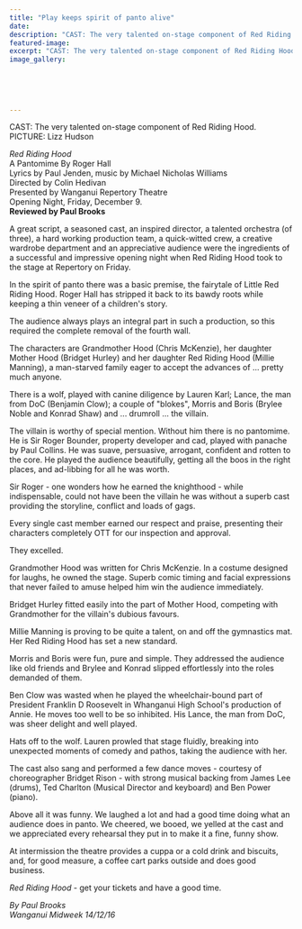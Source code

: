 ```yaml
---
title: "Play keeps spirit of panto alive"
date: 
description: "CAST: The very talented on-stage component of Red Riding Hood, Wanganui Midweek article..."
featured-image: 
excerpt: "CAST: The very talented on-stage component of Red Riding Hood."
image_gallery:
	
	
	
	
	
---
```


<p><span>CAST: The very talented on-stage component of Red Riding Hood. <br />PICTURE: Lizz Hudson</span></p>
<p><em>Red Riding Hood</em><br />A Pantomime By Roger Hall<br />Lyrics by Paul Jenden, music by Michael Nicholas Williams<br />Directed by Colin Hedivan<br />Presented by Wanganui Repertory Theatre<br />Opening Night, Friday, December 9.<br /><strong>Reviewed by Paul Brooks</strong></p>
<p>A great script, a seasoned cast, an inspired director, a talented orchestra (of three), a hard working production team, a quick-witted crew, a creative wardrobe department and an appreciative audience were the ingredients of a successful and impressive opening night when Red Riding Hood took to the stage at Repertory on Friday.</p>
<p>In the spirit of panto there was a basic premise, the fairytale of Little Red Riding Hood. Roger Hall has stripped it back to its bawdy roots while keeping a thin veneer of a children's story.</p>
<p>The audience always plays an integral part in such a production, so this required the complete removal of the fourth wall.</p>
<p>The characters are Grandmother Hood (Chris McKenzie), her daughter Mother Hood (Bridget Hurley) and her daughter Red Riding Hood (Millie Manning), a man-starved family eager to accept the advances of ... pretty much anyone.</p>
<p>There is a wolf, played with canine diligence by Lauren Karl; Lance, the man from DoC (Benjamin Clow); a couple of "blokes", Morris and Boris (Brylee Noble and Konrad Shaw) and ... drumroll ... the villain.</p>
<p>The villain is worthy of special mention. Without him there is no pantomime. He is Sir Roger Bounder, property developer and cad, played with panache by Paul Collins. He was suave, persuasive, arrogant, confident and rotten to the core. He played the audience beautifully, getting all the boos in the right places, and ad-libbing for all he was worth.</p>
<p>Sir Roger - one wonders how he earned the knighthood - while indispensable, could not have been the villain he was without a superb cast providing the storyline, conflict and loads of gags.</p>
<p>Every single cast member earned our respect and praise, presenting their characters completely OTT for our inspection and approval.</p>
<p>They excelled.</p>
<p>Grandmother Hood was written for Chris McKenzie. In a costume designed for laughs, he owned the stage. Superb comic timing and facial expressions that never failed to amuse helped him win the audience immediately.</p>
<p>Bridget Hurley fitted easily into the part of Mother Hood, competing with Grandmother for the villain's dubious favours.</p>
<p>Millie Manning is proving to be quite a talent, on and off the gymnastics mat. Her Red Riding Hood has set a new standard.</p>
<p>Morris and Boris were fun, pure and simple. They addressed the audience like old friends and Brylee and Konrad slipped effortlessly into the roles demanded of them.</p>
<p>Ben Clow was wasted when he played the wheelchair-bound part of President Franklin D Roosevelt in Whanganui High School's production of Annie. He moves too well to be so inhibited. His Lance, the man from DoC, was sheer delight and well played.</p>
<p>Hats off to the wolf. Lauren prowled that stage fluidly, breaking into unexpected moments of comedy and pathos, taking the audience with her.</p>
<p>The cast also sang and performed a few dance moves - courtesy of choreographer Bridget Rison - with strong musical backing from James Lee (drums), Ted Charlton (Musical Director and keyboard) and Ben Power (piano).</p>
<p>Above all it was funny. We laughed a lot and had a good time doing what an audience does in panto. We cheered, we booed, we yelled at the cast and we appreciated every rehearsal they put in to make it a fine, funny show.</p>
<p>At intermission the theatre provides a cuppa or a cold drink and biscuits, and, for good measure, a coffee cart parks outside and does good business.<br /><em></em></p>
<p><em>Red Riding Hood</em>&nbsp;- get your tickets and have a good time.</p>
<p class="clear syndicator"><em>By Paul Brooks</em><br /><em>Wanganui Midweek 14/12/16</em></p>

